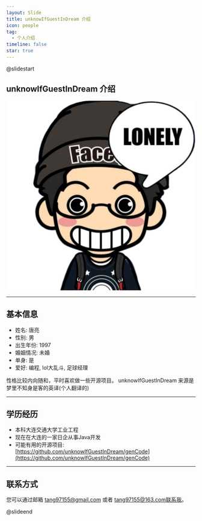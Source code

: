 ```yaml
---
layout: Slide
title: unknowIfGuestInDream 介绍
icon: people
tag:
  - 个人介绍
timeline: false
star: true
---
```


@slidestart

<!-- .element: class="r-fit-text" -->

## unknowIfGuestInDream 介绍

![unknowIfGuestInDream](/logo.svg)

---

## 基本信息

- 姓名: 唐亮
- 性别: 男
- 出生年份: 1997
- 婚姻情况: 未婚
- 单身: 是
- 爱好: 编程, lol大乱斗, 足球经理

性格比较内向随和，平时喜欢做一些开源项目。
unknowIfGuestInDream 来源是 梦里不知身是客的英译(个人翻译的)

---

## 学历经历

- 本科大连交通大学工业工程
- 现在在大连的一家日企从事Java开发
- 可能有用的开源项目: [https://github.com/unknowIfGuestInDream/genCode](https://github.com/unknowIfGuestInDream/genCode)

---

## 联系方式

您可以通过邮箱 tang97155@gmail.com 或者 tang97155@163.com联系我。

@slideend
